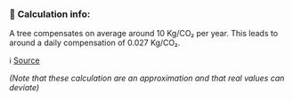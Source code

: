 ### 🧮 **Calculation info:**

A tree compensates on average around 10 Kg/CO₂ per year. This leads to around a daily compensation of 0.027 Kg/CO₂.

:information_source: [Source](https://www.plant-for-the-planet.org/wp-content/uploads/2020/12/faktenblatt_baeume_co2.pdf)

*(Note that these calculation are an approximation and that real values can deviate)*
